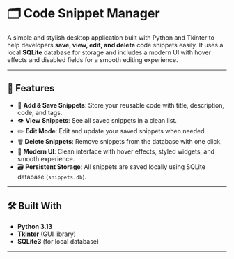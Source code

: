 # 🗂️ Code Snippet Manager

A simple and stylish desktop application built with Python and Tkinter to help developers **save, view, edit, and delete** code snippets easily. It uses a local **SQLite** database for storage and includes a modern UI with hover effects and disabled fields for a smooth editing experience.

---

## 🚀 Features

- 📝 **Add & Save Snippets**: Store your reusable code with title, description, code, and tags.
- 👁️ **View Snippets**: See all saved snippets in a clean list.
- ✏️ **Edit Mode**: Edit and update your saved snippets when needed.
- 🗑️ **Delete Snippets**: Remove snippets from the database with one click.
- 🌈 **Modern UI**: Clean interface with hover effects, styled widgets, and smooth experience.
- 🗃️ **Persistent Storage**: All snippets are saved locally using SQLite database (`snippets.db`).

---

## 🛠️ Built With

- **Python 3.13**
- **Tkinter** (GUI library)
- **SQLite3** (for local database)

---

